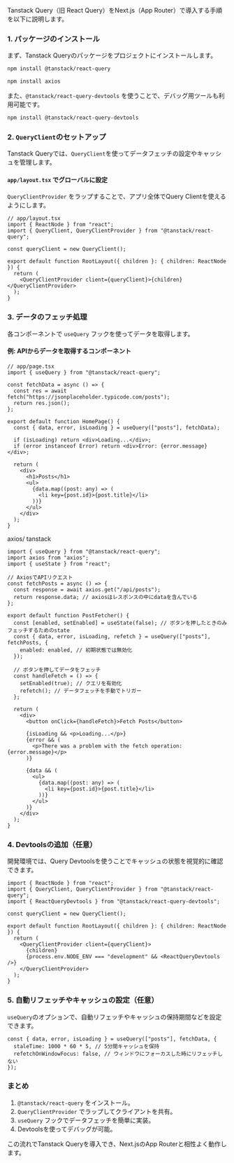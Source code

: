 Tanstack Query（旧 React Query）をNext.js（App Router）で導入する手順を以下に説明します。

### 1. パッケージのインストール

まず、Tanstack Queryのパッケージをプロジェクトにインストールします。

```bash
npm install @tanstack/react-query

npm install axios

```

また、`@tanstack/react-query-devtools` を使うことで、デバッグ用ツールも利用可能です。

```bash
npm install @tanstack/react-query-devtools
```

### 2. `QueryClient`のセットアップ

Tanstack Queryでは、`QueryClient`を使ってデータフェッチの設定やキャッシュを管理します。

#### `app/layout.tsx` でグローバルに設定

`QueryClientProvider` をラップすることで、アプリ全体でQuery Clientを使えるようにします。

```tsx
// app/layout.tsx
import { ReactNode } from "react";
import { QueryClient, QueryClientProvider } from "@tanstack/react-query";

const queryClient = new QueryClient();

export default function RootLayout({ children }: { children: ReactNode }) {
  return (
    <QueryClientProvider client={queryClient}>{children}</QueryClientProvider>
  );
}
```

### 3. データのフェッチ処理

各コンポーネントで `useQuery` フックを使ってデータを取得します。

#### 例: APIからデータを取得するコンポーネント

```tsx
// app/page.tsx
import { useQuery } from "@tanstack/react-query";

const fetchData = async () => {
  const res = await fetch("https://jsonplaceholder.typicode.com/posts");
  return res.json();
};

export default function HomePage() {
  const { data, error, isLoading } = useQuery(["posts"], fetchData);

  if (isLoading) return <div>Loading...</div>;
  if (error instanceof Error) return <div>Error: {error.message}</div>;

  return (
    <div>
      <h1>Posts</h1>
      <ul>
        {data.map((post: any) => (
          <li key={post.id}>{post.title}</li>
        ))}
      </ul>
    </div>
  );
}
```

axios/ tanstack

```tsx
import { useQuery } from "@tanstack/react-query";
import axios from "axios";
import { useState } from "react";

// AxiosでAPIリクエスト
const fetchPosts = async () => {
  const response = await axios.get("/api/posts");
  return response.data; // axiosはレスポンスの中にdataを含んでいる
};

export default function PostFetcher() {
  const [enabled, setEnabled] = useState(false); // ボタンを押したときのみフェッチするためのstate
  const { data, error, isLoading, refetch } = useQuery(["posts"], fetchPosts, {
    enabled: enabled, // 初期状態では無効化
  });

  // ボタンを押してデータをフェッチ
  const handleFetch = () => {
    setEnabled(true); // クエリを有効化
    refetch(); // データフェッチを手動でトリガー
  };

  return (
    <div>
      <button onClick={handleFetch}>Fetch Posts</button>

      {isLoading && <p>Loading...</p>}
      {error && (
        <p>There was a problem with the fetch operation: {error.message}</p>
      )}

      {data && (
        <ul>
          {data.map((post: any) => (
            <li key={post.id}>{post.title}</li>
          ))}
        </ul>
      )}
    </div>
  );
}
```

### 4. Devtoolsの追加（任意）

開発環境では、Query Devtoolsを使うことでキャッシュの状態を視覚的に確認できます。

```tsx
import { ReactNode } from "react";
import { QueryClient, QueryClientProvider } from "@tanstack/react-query";
import { ReactQueryDevtools } from "@tanstack/react-query-devtools";

const queryClient = new QueryClient();

export default function RootLayout({ children }: { children: ReactNode }) {
  return (
    <QueryClientProvider client={queryClient}>
      {children}
      {process.env.NODE_ENV === "development" && <ReactQueryDevtools />}
    </QueryClientProvider>
  );
}
```

### 5. 自動リフェッチやキャッシュの設定（任意）

`useQuery`のオプションで、自動リフェッチやキャッシュの保持期間などを設定できます。

```tsx
const { data, error, isLoading } = useQuery(["posts"], fetchData, {
  staleTime: 1000 * 60 * 5, // 5分間キャッシュを保持
  refetchOnWindowFocus: false, // ウィンドウにフォーカスした時にリフェッチしない
});
```

### まとめ

1. `@tanstack/react-query` をインストール。
2. `QueryClientProvider` でラップしてクライアントを共有。
3. `useQuery` フックでデータフェッチを簡単に実装。
4. Devtoolsを使ってデバッグが可能。

この流れでTanstack Queryを導入でき、Next.jsのApp Routerと相性よく動作します。
